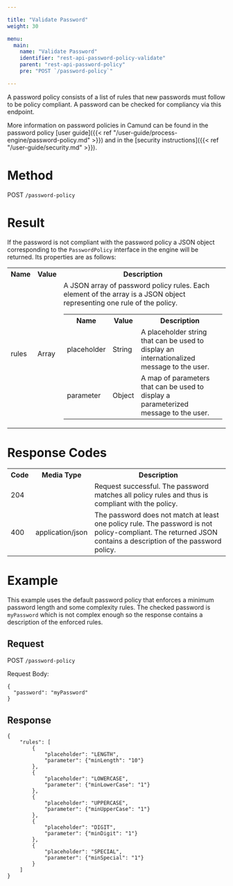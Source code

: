 ```yaml
---

title: "Validate Password"
weight: 30

menu:
  main:
    name: "Validate Password"
    identifier: "rest-api-password-policy-validate"
    parent: "rest-api-password-policy"
    pre: "POST `/password-policy`"

---
```

A password policy consists of a list of rules that new passwords must follow to be policy compliant. A password can be checked for compliancy via this endpoint.

More information on password policies in Camund can be found in the password policy [user guide]({{< ref "/user-guide/process-engine/password-policy.md" >}}) and in the [security instructions]({{< ref "/user-guide/security.md" >}}).

# Method

POST `/password-policy`

# Result

If the password is not compliant with the password policy a JSON object corresponding to the `PasswordPolicy` interface in the engine will be returned.
Its properties are as follows:

<table class="table table-striped">
  <tr>
    <th>Name</th>
    <th>Value</th>
    <th>Description</th>
  </tr>
  <tr>
    <td>rules</td>
    <td>Array</td>
    <td>A JSON array of password policy rules. Each element of the array is a JSON object representing one rule of the policy.
    <table class="table table-striped">
      <tr>
        <th>Name</th>
        <th>Value</th>
        <th>Description</th>
      </tr>
      <tr>
        <td>placeholder</td>
        <td>String</td>
        <td>A placeholder string that can be used to display an internationalized message to the user.</td>
      </tr>
      <tr>
        <td>parameter</td>
        <td>Object</td>
        <td>A map of parameters that can be used to display a parameterized message to the user.</td>
      </tr>
    </table>
    </td>
  </tr>
</table>

# Response Codes

<table class="table table-striped">
  <tr>
    <th>Code</th>
    <th>Media Type</th>
    <th>Description</th>
  </tr>
  <tr>
    <td>204</td>
    <td></td>
    <td>Request successful. The password matches all policy rules and thus is compliant with the policy.</td>
  </tr>
  <tr>
    <td>400</td>
    <td>application/json</td>
    <td>The password does not match at least one policy rule. The password is not policy-compliant. The returned JSON contains a description of the password policy.</td>
  </tr>
</table>

# Example

This example uses the default password policy that enforces a minimum password length and some complexity rules. The checked password is `myPassword` which is not complex enough so the response contains a description of the enforced rules.

## Request

POST `/password-policy`

Request Body:
```
{
  "password": "myPassword"
}
```

## Response
```
{
    "rules": [
        {
            "placeholder": "LENGTH",
            "parameter": {"minLength": "10"}
        },
        {
            "placeholder": "LOWERCASE",
            "parameter": {"minLowerCase": "1"}
        },
        {
            "placeholder": "UPPERCASE",
            "parameter": {"minUpperCase": "1"}
        },
        {
            "placeholder": "DIGIT",
            "parameter": {"minDigit": "1"}
        },
        {
            "placeholder": "SPECIAL",
            "parameter": {"minSpecial": "1"}
        }
    ]
}
```